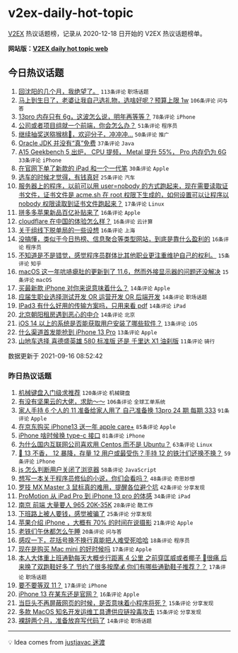 # v2ex-daily-hot-topic

[V2EX](https://www.v2ex.com/) 热议话题榜，记录从 2020-12-18 日开始的 V2EX 热议话题榜单。

**网站版：[V2EX daily hot topic web](https://boojack.github.io/v2ex-daily-hot-topic-web/)**

## 今日热议话题

<!-- TODAY BEGIN -->

1. [回沈阳的几个月，我绝望了。](https://www.v2ex.com/t/802248) `113条评论` `职场话题`
1. [马上到生日了，老婆让我自己选礼物，选啥好呢？预算上限 1w](https://www.v2ex.com/t/802188) `106条评论` `问与答`
1. [13pro 内存只有 6g，这波怎么说，明年再等等？](https://www.v2ex.com/t/802169) `78条评论` `iPhone`
1. [公司或者项目组就一个前端，你会怎么办？](https://www.v2ex.com/t/802206) `51条评论` `程序员`
1. [继续抽奖送猕猴桃🥝，欢迎分子，冲冲冲...](https://www.v2ex.com/t/802233) `50条评论` `推广`
1. [Oracle JDK 并没有“真”免费](https://www.v2ex.com/t/802200) `37条评论` `Java`
1. [A15 Geekbench 5 出炉， CPU 提频， Metal 提升 55%， Pro 内存仍为 6G](https://www.v2ex.com/t/802173) `33条评论` `iPhone`
1. [在官网下单了新款的 iPad 和一个一代笔](https://www.v2ex.com/t/802180) `30条评论` `Apple`
1. [选车的时候才觉得，有钱真好](https://www.v2ex.com/t/802307) `25条评论` `汽车`
1. [服务器上的程序，以前可以用 user=nobody 的方式跑起来，现在需要读取证书文件，证书文件是 acme.sh 在 root 权限下生成的，如何设置可以让程序以 nobody 权限读取到证书文件跑起来？](https://www.v2ex.com/t/802263) `17条评论` `Linux`
1. [拼多多苹果新品百亿补贴来了](https://www.v2ex.com/t/802300) `16条评论` `Apple`
1. [cloudflare 在中国的体验怎么样？](https://www.v2ex.com/t/802284) `16条评论` `云计算`
1. [关于组线下脱单局的一些设想](https://www.v2ex.com/t/802249) `16条评论` `上海`
1. [没搞懂，类似于今日热榜、信息聚合等类型网站，到底是靠什么盈利的](https://www.v2ex.com/t/802194) `16条评论` `程序员`
1. [不知道是不是错觉，感觉程序员群体比其他职业更注重维护自己的权利。](https://www.v2ex.com/t/802260) `15条评论` `知乎`
1. [macOS 这一年吭哧瘪肚的更新到了 11.6，然而外接显示器的问题还没解决](https://www.v2ex.com/t/802234) `15条评论` `macOS`
1. [买最新款 iPhone 对你来说意味着什么？](https://www.v2ex.com/t/802318) `14条评论` `Apple`
1. [应届生职业选择测试开发 OR 运营开发 OR 后端开发](https://www.v2ex.com/t/802267) `14条评论` `职场话题`
1. [IPad3 有什么好用的传输方案吗，只用来看 pdf](https://www.v2ex.com/t/802240) `14条评论` `iPad`
1. [北京朝阳租房遇到恶心的中介](https://www.v2ex.com/t/802231) `14条评论` `北京`
1. [iOS 14 以上的系统是否能获取用户安装了哪些软件？](https://www.v2ex.com/t/802272) `13条评论` `iOS`
1. [什么渠道首发能抢到 iPhone 13 Pro](https://www.v2ex.com/t/802246) `13条评论` `Apple`
1. [山地车选择 喜德盛英雄 580 标准版 还是 千里达 X1 油刹版](https://www.v2ex.com/t/802256) `11条评论` `骑行`

数据更新于 2021-09-16 08:52:42

<!-- TODAY END -->

### 昨日热议话题

<!-- YESTERDAY BEGIN -->

1. [机械键盘入门级求推荐](https://www.v2ex.com/t/801896) `120条评论` `机械键盘`
1. [有没有坚果云的大佬，求助～～](https://www.v2ex.com/t/801937) `106条评论` `全球工单系统`
1. [家人手持 6 个人的 11 准备给家人用了 自己准备换 13pro 24 期 每期 333](https://www.v2ex.com/t/801914) `91条评论` `Apple`
1. [在京东购买 iPhone13 送一年 apple care+](https://www.v2ex.com/t/801902) `85条评论` `Apple`
1. [iPhone 啥时候换 type-c 接口](https://www.v2ex.com/t/801918) `81条评论` `iPhone`
1. [为什么国内互联网公司喜欢用 Centos 而不是 Ubuntu？](https://www.v2ex.com/t/802052) `63条评论` `Linux`
1. [📱 13 不香， 12 暴降，存量 12 用户或最受伤？手持 12 的铁汁们还换不换？](https://www.v2ex.com/t/802011) `59条评论` `iPhone`
1. [js 怎么判断用户关闭了浏览器](https://www.v2ex.com/t/801913) `58条评论` `JavaScript`
1. [想写一本关于程序员修仙的小说，你们会看吗？](https://www.v2ex.com/t/802036) `48条评论` `奇思妙想`
1. [罗技 MX Master 3 鼠标真的难用，提醒各位避个坑](https://www.v2ex.com/t/801972) `42条评论` `分享发现`
1. [ProMotion 从 iPad Pro 到 iPhone 13 pro 的体感](https://www.v2ex.com/t/802039) `34条评论` `iPad`
1. [南京 前端 大量要人 965 20K-35K](https://www.v2ex.com/t/802016) `28条评论` `酷工作`
1. [下班路上被人要钱，感觉被骗了](https://www.v2ex.com/t/802119) `25条评论` `分享发现`
1. [苹果介绍 iPhone ，大概有 70% 的时间在说摄影](https://www.v2ex.com/t/802129) `21条评论` `Apple`
1. [老铁们午休都怎么午睡](https://www.v2ex.com/t/802010) `20条评论` `问与答`
1. [感叹一下，花括号换不换行真能把人难受死哈哈](https://www.v2ex.com/t/801982) `18条评论` `程序员`
1. [现在是购买 Mac mini 的好时候吗](https://www.v2ex.com/t/802108) `17条评论` `Apple`
1. [本人大体重上班通勤每天大概步行距离 4 公里 之前穿匡威或者椰子 🦶很痛 后来换了双跑鞋好多了 节约了很多按摩💰 你们有哪些通勤鞋子推荐？？](https://www.v2ex.com/t/802074) `17条评论` `职场话题`
1. [要不要等双 11？](https://www.v2ex.com/t/802071) `17条评论` `iPhone`
1. [iPhone 13 在某东还是官网？](https://www.v2ex.com/t/802103) `16条评论` `Apple`
1. [当巨头不再屏蔽网页的时候，是否意味着小程序将死？](https://www.v2ex.com/t/802122) `15条评论` `分享发现`
1. [多款 MacOS 知名开发运维工具遭供应链投毒攻击](https://www.v2ex.com/t/802120) `15条评论` `分享发现`
1. [裸辞两个月，准备放弃写代码了](https://www.v2ex.com/t/802136) `14条评论` `职场话题`

<!-- YESTERDAY END -->

---

💡 Idea comes from [justjavac 迷渡](https://github.com/justjavac/)
